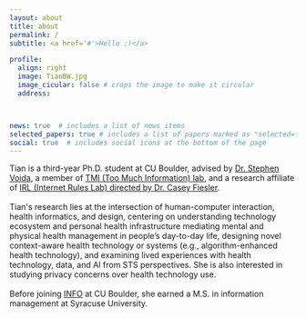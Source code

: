 ```yaml
---
layout: about
title: about
permalink: /
subtitle: <a href='#'>Hello :)</a>

profile:
  align: right
  image: TianBW.jpg
  image_cicular: false # crops the image to make it circular
  address:



news: true  # includes a list of news items
selected_papers: true # includes a list of papers marked as "selected={true}"
social: true  # includes social icons at the bottom of the page
---
```


Tian is a third-year Ph.D. student at CU Boulder, advised by [Dr. Stephen Voida](https://stephen.voida.com/), a member of [TMI (Too Much Information) lab](https://tmilab.colorado.edu/), and a research affiliate of [IRL (Internet Rules Lab) directed by Dr. Casey Fiesler](https://www.internetruleslab.com/).
<br />
<br />
Tian's research lies at the intersection of human-computer interaction, health informatics, and design, centering on understanding technology ecosystem and personal health infrastructure mediating mental and physical health management in people’s day-to-day life, designing novel context-aware health technology or systems (e.g., algorithm-enhanced health technology), and examining lived experiences with health technology, data, and AI from STS perspectives. She is also interested in studying privacy concerns over health technology use.
<br />
<br />
Before joining [INFO](https://www.colorado.edu/cmci/infoscience) at CU Boulder, she earned a M.S. in information management at Syracuse University.
